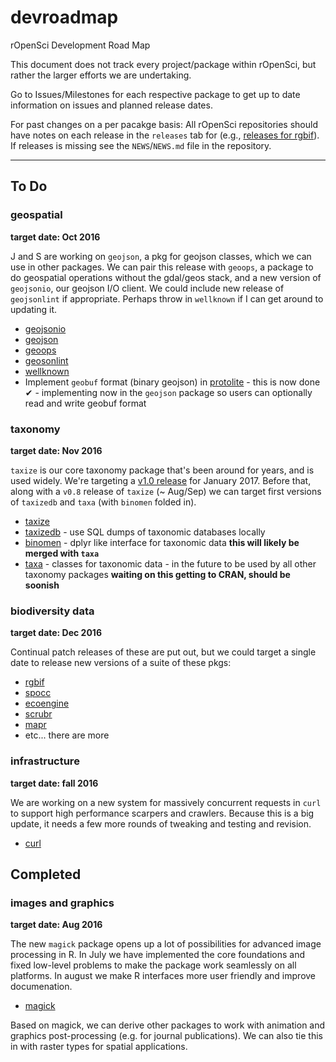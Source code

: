 devroadmap
==========

rOpenSci Development Road Map

This document does not track every project/package within rOpenSci,
but rather the larger efforts we are undertaking.

Go to Issues/Milestones for each respective package to get up
to date information on issues and planned release dates.

For past changes on a per pacakge basis: All rOpenSci repositories should
have notes on each release in the `releases` tab for
(e.g., [releases for rgbif](https://github.com/ropensci/rgbif/releases)). If
releases is missing see the `NEWS`/`NEWS.md` file in the repository.

--------

## To Do

### geospatial

__target date: Oct 2016__

J and S are working on `geojson`, a pkg for geojson classes, which we can use in other packages. We can pair this release with `geoops`, a package to do geospatial operations without the gdal/geos stack, and a new version of `geojsonio`, our geojson I/O client. We could include new release of `geojsonlint` if appropriate. Perhaps throw in `wellknown` if I can get around to updating it.

* [geojsonio](https://github.com/ropenscilabs/geojsonio)
* [geojson](https://github.com/ropenscilabs/geojson)
* [geoops](https://github.com/ropenscilabs/geoops)
* [geosonlint](https://github.com/ropenscilabs/geojsonlint)
* [wellknown](https://github.com/ropenscilabs/wellknown)
* Implement `geobuf` format (binary geojson) in [protolite](https://github.com/jeroenooms/protolite) - this is now done ✔ - implementing now in the `geojson` package so users can optionally read and write geobuf format

### taxonomy

__target date: Nov 2016__

`taxize` is our core taxonomy package that's been around for years, and is used widely. We're targeting a [v1.0 release](https://github.com/ropensci/taxize/milestones/v1.0) for January 2017. Before that, along with a `v0.8` release of `taxize` (~ Aug/Sep) we can target first versions of `taxizedb` and `taxa` (with `binomen` folded in).

* [taxize](https://github.com/ropensci/taxize)
* [taxizedb](https://github.com/ropenscilabs/taxizedb) - use SQL dumps of taxonomic databases locally
* [binomen](https://github.com/ropensci/binomen) - dplyr like interface for taxonomic data __this will likely be merged with `taxa`__
* [taxa](https://github.com/ropenscilabs/taxa) - classes for taxonomic data - in the future to be used by all other taxonomy packages __waiting on this getting to CRAN, should be soonish__

### biodiversity data

__target date: Dec 2016__

Continual patch releases of these are put out, but we could target a single date to release new versions of a suite of these pkgs:

* [rgbif](https://github.com/ropensci/rgbif)
* [spocc](https://github.com/ropensci/spocc)
* [ecoengine](https://github.com/ropensci/ecoengine)
* [scrubr](https://github.com/ropenscilabs/scrubr)
* [mapr](https://github.com/ropensci/mapr)
* etc... there are more

### infrastructure

__target date: fall 2016__

We are working on a new system for massively concurrent requests in `curl` to support high performance scarpers and crawlers. Because this is a big update, it needs a few more rounds of tweaking and testing and revision.

* [curl](https://github.com/jeroenooms/curl)


## Completed

### images and graphics

__target date: Aug 2016__

The new `magick` package opens up a lot of possibilities for advanced image processing in R. In July we have implemented the core foundations and fixed low-level problems to make the package work seamlessly on all platforms. In august we make R interfaces more user friendly and improve documenation.

* [magick](https://github.com/ropensci/magick)

Based on magick, we can derive other packages to work with animation and graphics post-processing (e.g. for journal publications). We can also tie this in with raster types for spatial applications. 




